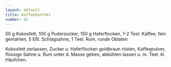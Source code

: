 ```yaml
---
layout: default
title: Kaffeekonfekt
number: 92
---
```


50 g Kokosfett, 100 g Puderzucker, 150 g Haferflocken, 1-2 Teel. Kaffee, fein gemahlen, 5 Eßl. Schlagsahne, 1 Teel. Rum, runde Oblaten

Kokosfett zerlassen, Zucker u. Haferflocken goldbraun rösten, Kaffeepulver, flüssige Sahne u. Rum unter d. Masse geben, abkühlen lassen u. m. Teel. kl. Häufchen.
